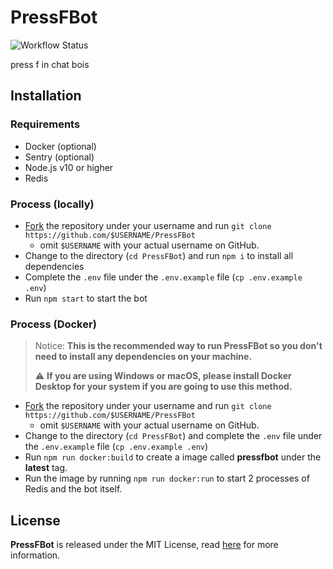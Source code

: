 # PressFBot
![Workflow Status](https://github.com/auguwu/PressFBot/workflows/ESLint/badge.svg)

press f in chat bois

## Installation
### Requirements
- Docker (optional)
- Sentry (optional)
- Node.js v10 or higher
- Redis

### Process (locally)
- [Fork](https://github.com/auguwu/PressFBot/fork) the repository under your username and run `git clone https://github.com/$USERNAME/PressFBot`
  - omit `$USERNAME` with your actual username on GitHub.
- Change to the directory (`cd PressFBot`) and run `npm i` to install all dependencies
- Complete the `.env` file under the `.env.example` file (`cp .env.example .env`)
- Run `npm start` to start the bot

### Process (Docker)
> Notice: **This is the recommended way to run PressFBot so you don't need to install any dependencies on your machine.**
>
> :warning: **If you are using Windows or macOS, please install Docker Desktop for your system if you are going to use this method.**

- [Fork](https://github.com/auguwu/PressFBot/fork) the repository under your username and run `git clone https://github.com/$USERNAME/PressFBot`
  - omit `$USERNAME` with your actual username on GitHub.
- Change to the directory (`cd PressFBot`) and complete the `.env` file under the `.env.example` file (`cp .env.example .env`)
- Run `npm run docker:build` to create a image called **pressfbot** under the **latest** tag.
- Run the image by running `npm run docker:run` to start 2 processes of Redis and the bot itself.

## License
**PressFBot** is released under the MIT License, read [here](/LICENSE) for more information.
